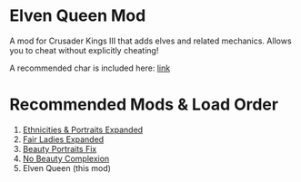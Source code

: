 # Elven Queen Mod
A mod for Crusader Kings III that adds elves and related mechanics. Allows you to cheat without explicitly cheating!

A recommended char is included here: [link](/customCharAndCOA/customCharDNA.txt)

# Recommended Mods & Load Order
1. [Ethnicities & Portraits Expanded](https://steamcommunity.com/sharedfiles/filedetails/?id=2507209632)
2. [Fair Ladies Expanded](https://steamcommunity.com/sharedfiles/filedetails/?id=2783349674)
3. [Beauty Portraits Fix](https://steamcommunity.com/sharedfiles/filedetails/?id=2601477386)
4. [No Beauty Complexion](https://steamcommunity.com/sharedfiles/filedetails/?id=2436599532)
5. Elven Queen (this mod)
